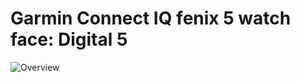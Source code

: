# Garmin Connect IQ fenix 5 watch face: Digital 5

![Overview](https://dl.dropboxusercontent.com/u/84552/Digital5Overview.png)